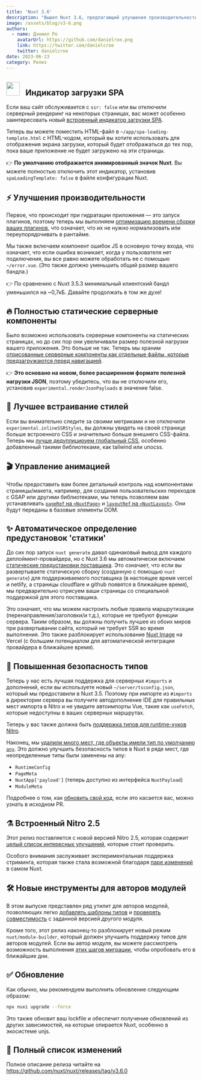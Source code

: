 ```yaml
---
title: 'Nuxt 3.6'
description: "Вышел Nuxt 3.6, предлагающий улучшения производительности, полностью статические серверные компоненты, улучшенное встраивание стилей, предустановки для статики, повышенную безопасность типов и многое другое."
image: /assets/blog/v3-6.png
authors:
  - name: Дэниел Ро
    avatarUrl: https://github.com/danielroe.png
    link: https://twitter.com/danielcroe
    twitter: danielcroe
date: 2023-06-23
category: Релиз
---
```


## <img style="display:inline" src="https://nuxt.com/assets/design-kit/icon-green.svg" width="36" height="36" valign="center"> &nbsp; Индикатор загрузки SPA

Если ваш сайт обслуживается с `ssr: false` или вы отключили серверный рендеринг на некоторых страницах, вас может особенно заинтересовать новый [встроенный индикатор загрузки SPA](https://github.com/nuxt/nuxt/pull/21640).

Теперь вы можете поместить HTML-файл в `~/app/spa-loading-template.html` с HTML-кодом, который вы хотите использовать для отображения экрана загрузки, который будет отображаться до тех пор, пока ваше приложение не будет загружено на эти страницы.

👉 **По умолчанию отображается анимированный значок Nuxt**. Вы можете полностью отключить этот индикатор, установив `spaLoadingTemplate: false` в файле конфигурации Nuxt.

## ⚡️ Улучшения производительности

Первое, что происходит при гидратации приложения — это запуск плагинов, поэтому теперь мы выполняем [оптимизацию времени сборки ваших плагинов](https://github.com/nuxt/nuxt/pull/21611), что означает, что их не нужно нормализовать или переупорядочивать в рантайме.

Мы также включаем компонент ошибок JS в основную точку входа, что означает, что если ошибка возникает, когда у пользователя нет подключения, вы все равно можете обработать ее с помощью `~/error.vue`. (Это также должно уменьшить общий размер вашего бандла.)

👉 По сравнению с Nuxt 3.5.3 минимальный клиентский бандл уменьшился на ~0,7кБ. Давайте продолжать в том же духе!

## 🔥 Полностью статические серверные компоненты

Было возможно использовать серверные компоненты на статических страницах, но до сих пор они увеличивали размер полезной нагрузки вашего приложения. Это больше не так. Теперь мы храним [отрисованные серверные компоненты как отдельные файлы, которые предзагружаются перед навигацией](https://github.com/nuxt/nuxt/pull/21461).

👉 **Это основано на новом, более расширенном формате полезной нагрузки JSON**, поэтому убедитесь, что вы не отключили его, установив `experimental.renderJsonPayloads` в значение false.

## 🎨 Лучшее встраивание стилей

Если вы внимательно следите за своими метриками и не отключили `experimental.inlineSSRStyles`, вы должны увидеть на своей странице больше встроенного CSS и значительно больше внешнего CSS-файла. Теперь мы [лучше дедуплицируем глобальный CSS](https://github.com/nuxt/nuxt/pull/21573), особенно добавленный такими библиотеками, как tailwind или unocss.

## 🎬 Управление анимацией

Чтобы предоставить вам более детальный контроль над компонентами страницы/макета, например, для создания пользовательских переходов с GSAP или другими библиотеками, мы теперь позволяем вам устанавливать [`pageRef` на `<NuxtPage>`](https://github.com/nuxt/nuxt/pull/19403) и [`layoutRef` на `<NuxtLayout>`](https://github.com/nuxt/nuxt/pull/19465). Они будут переданы в базовые элементы DOM.

## ✨ Автоматическое определение предустановок 'статики'

До сих пор запуск `nuxt generate` давал одинаковый вывод для каждого деплоймент-провайдера, но с Nuxt 3.6 мы 
автоматически включаем [статические предустановки поставщика](https://github.com/nuxt/nuxt/pull/21655). Это означает, что если вы развертываете статическую сборку (созданную с помощью `nuxt generate`) для поддерживаемого поставщика (в настоящее время vercel и netlify, а страницы cloudflare и github появятся в ближайшее время), мы предварительно отрисуем ваши страницы со специальной поддержкой для этого поставщика.

Это означает, что мы можем настроить любые правила маршрутизации (перенаправления/заголовки/и т.д.), которые не требуют функции сервера. Таким образом, вы должны получить лучшее из обоих миров при развертывании сайта, который не требует SSR во время выполнения. Это также разблокирует использование [Nuxt Image](https://github.com/nuxt/image) на Vercel (с большим потенциалом для автоматической интеграции провайдера в ближайшее время).

## 💪 Повышенная безопасность типов

Теперь у нас есть лучшая поддержка для серверных `#imports` и дополнений, если вы используете новый `~/server/tsconfig.json`, который мы предоставили в Nuxt 3.5. Поэтому при импорте из `#imports` в директории сервера вы получите автодополнение IDE для правильных мест импорта в Nitro и не увидите автоимпорты Vue, такие как `useFetch`, которые недоступны в ваших серверных маршрутах.

Теперь у вас также должна быть [поддержка типов для runtime-хуков Nitro](https://github.com/nuxt/nuxt/pull/21666).

Наконец, мы [удалили много мест, где объекты имели тип по умолчанию `any`](https://github.com/nuxt/nuxt/pull/21700). Это должно улучшить безопасность типов в Nuxt в ряде мест, где неопределенные типы были заменены на any:

* `RuntimeConfig`
* `PageMeta`
* `NuxtApp['payload']` (теперь доступно из интерфейса `NuxtPayload`)
* `ModuleMeta`

Подробнее о том, как [обновить свой код](https://github.com/nuxt/nuxt/pull/21700), если это касается вас, можно узнать в исходном PR.

## ⚗️ Встроенный Nitro 2.5

Этот релиз поставляется с новой версией Nitro 2.5, которая содержит [целый список интересных улучшений](https://github.com/unjs/nitro/releases/tag/v2.5.0), которые стоит проверить.

Особого внимания заслуживает экспериментальная поддержка стриминга, которая также стала возможной благодаря [паре изменений](https://github.com/nuxt/nuxt/pull/21665) в самом Nuxt.

## 🛠️ Новые инструменты для авторов модулей

В этом выпуске представлен ряд утилит для авторов модулей, позволяющих легко [добавлять шаблоны типов](https://github.com/nuxt/nuxt/pull/21331) и [проверять совместимость](https://github.com/nuxt/nuxt/pull/21246) с заданной версией _другого_ модуля.

Кроме того, этот релиз наконец-то разблокирует новый режим `nuxt/module-builder`, который должен улучшить поддержку типов для авторов модулей. Если вы автор модуля, вы можете рассмотреть возможность выполнения [этих шагов миграции](https://github.com/nuxt/starter/pull/392), чтобы опробовать его в ближайшие дни.

## ✅ Обновление

Как обычно, мы рекомендуем выполнить обновление следующим образом:

```sh
npx nuxi upgrade --force
```

Это также обновит ваш lockfile и обеспечит получение обновлений из других зависимостей, на которые опирается Nuxt, особенно в экосистеме unjs.

## 📃 Полный список изменений

Полное описание релиза читайте на https://github.com/nuxt/nuxt/releases/tag/v3.6.0
